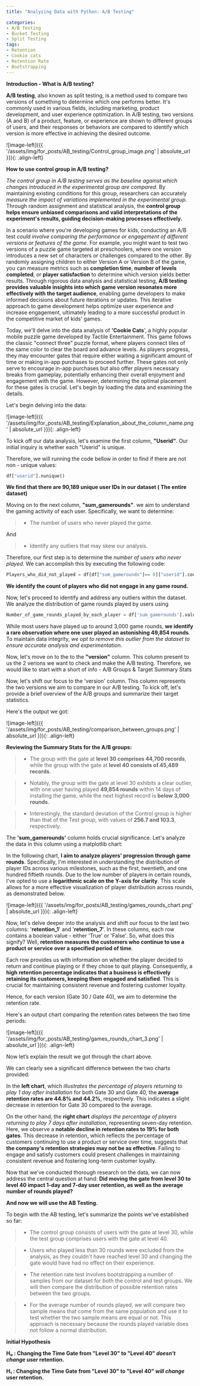 ```yaml
---
title: "Analyzing Data with Python: A/B Testing"

categories:
- A/B Testing 
- Bucket Testing
- Split Testing
tags:
- Retention
- Cookie cats
- Retention Rate
- Bootstrapping
---
```


**Introduction - What is A/B testing?**

**A/B testing**, also known as split testing, is a method used to compare two versions of something to determine which one performs better. It's commonly used in various fields, including marketing, product development, and user experience optimization. In A/B testing, two versions (A and B) of a product, feature, or experience are shown to different groups of users, and their responses or behaviors are compared to identify which version is more effective in achieving the desired outcome.

![image-left]({{ '/assets/img/for_posts/AB_testing/Control_group_image.png' | absolute_url }}){: .align-left}

**How to use control group in A/B testing?**

*The control group in A/B testing serves as the baseline against which changes introduced in the experimental group are compared*. By maintaining existing conditions for this group, researchers can accurately *measure the impact of variations implemented in the experimental group*. Through random assignment and statistical analysis, the **control group helps ensure unbiased comparisons and valid interpretations of the experiment's results, guiding decision-making processes effectively.**


In a scenario where you're developing games for kids, conducting an A/B test *could involve comparing the performance or engagement of different versions or features of the game*. For example, you might want to test two versions of a puzzle game targeted at preschoolers, where one version introduces a new set of characters or challenges compared to the other. By randomly assigning children to either Version A or Version B of the game, you can measure metrics such as **completion time**, **number of levels completed**, or **player satisfaction** to determine which version yields better results. Through rigorous data analysis and statistical testing, **A/B testing provides valuable insights into which game version resonates more effectively with the target audience**, enabling game developers to make informed decisions about future iterations or updates. This iterative approach to game development helps optimize user experience and increase engagement, ultimately leading to a more successful product in the competitive market of kids' games.


Today, we'll delve into the data analysis of **'Cookie Cats**', a highly popular mobile puzzle game developed by Tactile Entertainment. This game follows the classic "connect three" puzzle format, where players connect tiles of the same color to clear the board and advance levels. As players progress, they may encounter gates that require either waiting a significant amount of time or making in-app purchases to proceed further. These gates not only serve to encourage in-app purchases but also offer players necessary breaks from gameplay, potentially enhancing their overall enjoyment and engagement with the game. However, determining the optimal placement for these gates is crucial. Let's begin by loading the data and examining the details.

Let's begin delving into the data:

![image-left]({{ '/assets/img/for_posts/AB_testing/Explanation_about_the_column_name.png' | absolute_url }}){: .align-left}




To kick off our data analysis, let's examine the first column, **"Userid"**. Our initial inquiry is whether each "Userid" is unique. 

Therefore, we will running the code bellow in order to find if there are not non - unique values:
```python
df["userid"].nunique()
```

**We find that there are 90,189 unique user IDs in our dataset ( The entire dataset)**


Moving on to the next column, **"sum_gamerounds"**.
we aim to understand the gaming activity of each user. Specifically, we 
want to determine:

>* The number of users who never played the game.

And

>* Identify any outliers that may skew our analysis.

Therefore, our first step is to determine the *number of users who never played*. We can accomplish this by executing the following code:

```python
Players_who_did_not_played = df[df["sum_gamerounds"]== 0]["userid"].count()
```

**We identify the count of players who did not engage in any game round.**


Now, let's proceed to identify and address any outliers within the dataset.
We analyze the distribution of game rounds played by users using 

```python
Number_of_game_rounds_played_by_each_player = df['sum_gamerounds'].value_counts().sort_values(ascending=False)
```

While most users have played up to around 3,000 game rounds, **we identify a rare observation where one user played an astonishing 49,854 rounds**. To maintain data integrity, *we opt to remove this outlier from the dataset to ensure accurate analysis and experimentation*.

Now, let's move on to the to the **"version"** column. This column present to us the 2 verions we want to check and make the A/B testing. Therefore, we would like to start with a short of info - A/B Groups & Target Summary Stats
 
Now, let's shift our focus to the 'version' column. This column represents the two versions we aim to compare in our A/B testing. To kick off, let's provide a brief overview of the A/B groups and summarize their target statistics.

Here's the output we got:

![image-left]({{ '/assets/img/for_posts/AB_testing/comparison_between_groups.png' | absolute_url }}){: .align-left}

**Reviewing the Summary Stats for the A/B groups:**

>* The group with the gate at **level 30 comprises 44,700 records**, while the group with the gate at **level 40 consists of 45,489 records**.

>* Notably, the group with the gate at level 30 exhibits a clear outlier, with one user having played **49,854 rounds** within 14 days of installing the game, while the next highest record is **below 3,000 rounds**.

>* Interestingly, the standard deviation of the Control group is higher than that of the Test group, with values of **256.7 and 103.3**, respectively.


The **'sum_gamerounds'** column holds crucial significance. Let's analyze the data in this column using a matplotlib chart:

<script src="https://gist.github.com/AnalyticsForPleasure/c5dde8944679568c808114c13dbb2751.js"></script>


In the following chart, **I aim to analyze players' progression through game rounds**. Specifically, I'm interested in understanding the distribution of player IDs across various milestones, such as the first, twentieth, and one hundred fiftieth rounds. Due to the low number of players in certain rounds, I've opted to use a **logarithmic scale on the Y-axis for clarity**. This scale allows for a more effective visualization of player distribution across rounds, as demonstrated below.

![image-left]({{ '/assets/img/for_posts/AB_testing/games_rounds_chart.png' | absolute_url }}){: .align-left}


Now, let's delve deeper into the analysis and shift our focus to the last two columns: '**retention_1**' and '**retention_7**'. In these columns, each row contains a boolean value - either 'True' or 'False'. So, what does this signify? Well, **retention measures the customers who continue to use a product or service over a specified period of time**.

Each row provides us with information on whether the player decided to return and continue playing or if they chose to quit playing. Consequently, a **high retention percentage indicates that a business is effectively retaining its customers, keeping them engaged and satisfied**. This is crucial for maintaining consistent revenue and fostering customer loyalty.

Hence, for each version (Gate 30 / Gate 40), we aim to determine the retention rate.

Here's an output chart comparing the retention rates between the two time periods:


![image-left]({{ '/assets/img/for_posts/AB_testing/games_rounds_chart_3.png' | absolute_url }}){: .align-left}

Now let’s explain the result we got through the chart above.

We can clearly see a significant difference between the two charts provided:

In the **left chart**, which *illustrates the percentage of players returning to play 1 day after installation* for both Gate 30 and Gate 40, the **average retention rates are 44.8% and 44.2%**, respectively. This indicates a slight decrease in retention for Gate 30 compared to the average.

On the other hand, the **right chart** *displays the percentage of players returning to play 7 days after installation*, representing seven-day retention. Here, we observe a **notable decline in retention rates to 19% for both gates**. This decrease in retention, which reflects the percentage of customers continuing to use a product or service over time, suggests that **the company's retention strategies may not be as effective**. Failing to engage and satisfy customers could present challenges in maintaining consistent revenue and fostering long-term customer loyalty.



Now that we've conducted thorough research on the data, we can now address the central question at hand: 
**Did moving the gate from level 30 to level 40 impact 1-day and 7-day user retention, as well as the average number of rounds played?**

**And now we will use the AB Testing.**

To begin with the AB testing, let's summarize the points we've established so far:

> * The control group consists of users with the gate at level 30, while the test group comprises users with the gate at level 40. 

> * Users who played less than 30 rounds were excluded from the analysis, as they couldn't have reached level 30 and changing the gate would have had no effect on their experience.

> * The retention rate test involves bootstrapping a number of samples from our dataset for both the control and test groups. We will then compare the distribution of possible retention rates between the two groups.

> * For the average number of rounds played, we will compare two sample means that come from the same population and use it to test whether the two sample means are equal or not. This approach is necessary because the rounds played variable does not follow a normal distribution. 








**Initial Hypothesis**

**H₀ :  Changing the Time Gate from "Level 30" to "Level 40" *doesn't change* user retention.**

**H₁ : Changing the Time Gate from "Level 30" to "Level 40" *will change* user retention.**



